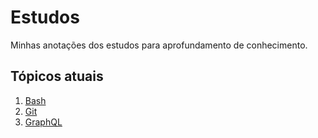 # Estudos

Minhas anotações dos estudos para aprofundamento de conhecimento.

## Tópicos atuais

1. [Bash](BASH.md)
2. [Git](GIT.md)
3. [GraphQL](GRAPHQL.md)